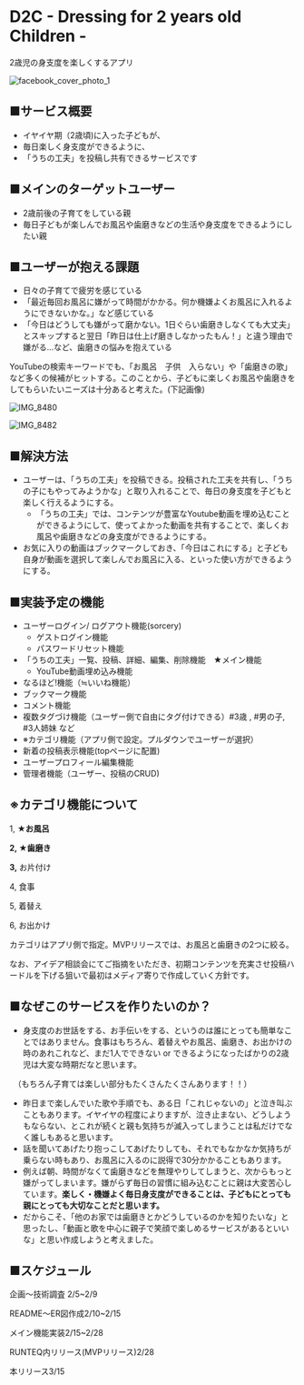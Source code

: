 # D2C - Dressing for 2 years old Children -

2歳児の身支度を楽しくするアプリ

![facebook_cover_photo_1](https://user-images.githubusercontent.com/110599239/217250510-5211e194-0d20-49eb-b4f0-388f30478c23.png)

## ■サービス概要

- イヤイヤ期（2歳頃)に入った子どもが、
- 毎日楽しく身支度ができるように、
- 「うちの工夫」を投稿し共有できるサービスです

## ■メインのターゲットユーザー

- 2歳前後の子育てをしている親
- 毎日子どもが楽しんでお風呂や歯磨きなどの生活や身支度をできるようにしたい親

## ■ユーザーが抱える課題

- 日々の子育てで疲労を感じている
- 「最近毎回お風呂に嫌がって時間がかかる。何か機嫌よくお風呂に入れるようにできないかな。」など感じている
- 「今日はどうしても嫌がって磨かない。1日ぐらい歯磨きしなくても大丈夫」とスキップすると翌日「昨日は仕上げ磨きしなかったもん！」と違う理由で嫌がる…など、歯磨きの悩みを抱えている


YouTubeの検索キーワードでも、「お風呂　子供　入らない」や「歯磨きの歌」など多くの候補がヒットする。このことから、子どもに楽しくお風呂や歯磨きをしてもらいたいニーズは十分あると考えた。(下記画像)



![IMG_8480](https://user-images.githubusercontent.com/110599239/217250982-766b2c4b-ad23-461c-9bc9-737997a23f86.jpg)

![IMG_8482](https://user-images.githubusercontent.com/110599239/217251046-d4800a8c-69c9-4025-9fd4-3cc5851dd4ef.jpg)


## ■解決方法

- ユーザーは、「うちの工夫」を投稿できる。投稿された工夫を共有し、「うちの子にもやってみようかな」と取り入れることで、毎日の身支度を子どもと楽しく行えるようにする。
    - 「うちの工夫」では、コンテンツが豊富なYoutube動画を埋め込むことができるようにして、使ってよかった動画を共有することで、楽しくお風呂や歯磨きなどの身支度ができるようにする。
- お気に入りの動画はブックマークしておき、「今日はこれにする」と子ども自身が動画を選択して楽しんでお風呂に入る、といった使い方ができるようにする。

## ■実装予定の機能

- ユーザーログイン/ ログアウト機能(sorcery)
    - ゲストログイン機能
    - パスワードリセット機能
- 「うちの工夫」一覧、投稿、詳細、編集、削除機能　★メイン機能
    - YouTube動画埋め込み機能
- なるほど!機能（≒いいね機能）
- ブックマーク機能
- コメント機能
- 複数タグづけ機能（ユーザー側で自由にタグ付けできる）#3歳 , #男の子, #3人姉妹 など
- ※カテゴリ機能（アプリ側で設定。プルダウンでユーザーが選択）
- 新着の投稿表示機能(topページに配置)
- ユーザープロフィール編集機能
- 管理者機能（ユーザー、投稿のCRUD)

## ※カテゴリ機能について

1, **★お風呂**

**2, ★歯磨き**

**3,** お片付け

4, 食事

5, 着替え

6, お出かけ

カテゴリはアプリ側で指定。MVPリリースでは、お風呂と歯磨きの2つに絞る。



なお、アイデア相談会にてご指摘をいただき、初期コンテンツを充実させ投稿ハードルを下げる狙いで最初はメディア寄りで作成していく方針です。

## ■なぜこのサービスを作りたいのか？

- 身支度のお世話をする、お手伝いをする、というのは誰にとっても簡単なことではありません。食事はもちろん、着替えやお風呂、歯磨き、お出かけの時のあれこれなど、まだ1人でできない or できるようになったばかりの2歳児は大変な時期だなと思います。

　（もちろん子育ては楽しい部分もたくさんたくさんあります！！）

- 昨日まで楽しんでいた歌や手順でも、ある日「これじゃないの」と泣き叫ぶこともあります。イヤイヤの程度によりますが、泣き止まない、どうしようもならない、とこれが続くと親も気持ちが滅入ってしまうことは私だけでなく誰しもあると思います。
- 話を聞いてあげたり抱っこしてあげたりしても、それでもなかなか気持ちが乗らない時もあり、お風呂に入るのに説得で30分かかることもあります。
- 例えば朝、時間がなくて歯磨きなどを無理やりしてしまうと、次からもっと嫌がってしまいます。嫌がらず毎日の習慣に組み込むことに親は大変苦心しています。**楽しく・機嫌よく毎日身支度ができることは、子どもにとっても親にとっても大切なことだと思います。**
- だからこそ、「他のお家では歯磨きとかどうしているのかを知りたいな」と思ったし、「動画と歌を中心に親子で笑顔で楽しめるサービスがあるといいな」と思い作成しようと考えました。

## ■スケジュール

企画〜技術調査 2/5~2/9

README〜ER図作成2/10~2/15

メイン機能実装2/15~2/28

RUNTEQ内リリース(MVPリリース)2/28

本リリース3/15
